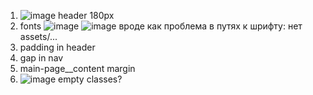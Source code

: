 1) ![image](https://user-images.githubusercontent.com/24693696/164761919-187556bb-5a43-4002-8b36-d81ff9be4cf4.png)
header 180px
2) fonts ![image](https://user-images.githubusercontent.com/24693696/164762094-af214d22-30a5-48fb-8d1a-cf62ef4068fe.png)
![image](https://user-images.githubusercontent.com/24693696/164762127-bcaf392c-077a-4a5a-bb12-d7f5b7e29d25.png)
вроде как проблема в путях к шрифту: нет assets/...
3) padding in header
4) gap in nav
5) main-page__content margin
6) ![image](https://user-images.githubusercontent.com/24693696/164763086-4ee42a0e-368b-4e49-a2eb-10c47ecdc02f.png)
empty classes?
